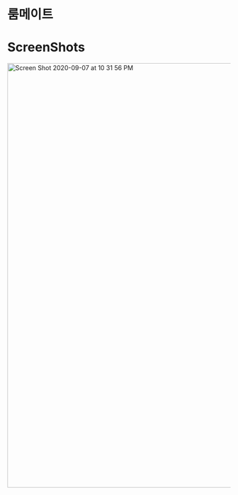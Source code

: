 # 룸메이트



# ScreenShots

<img width="959" alt="Screen Shot 2020-09-07 at 10 31 56 PM" src="https://user-images.githubusercontent.com/54741149/92398533-b50ff680-f163-11ea-97ec-5c82e43c9781.png">
